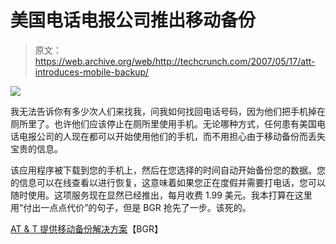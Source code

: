 # 美国电话电报公司推出移动备份

> 原文：<https://web.archive.org/web/http://techcrunch.com/2007/05/17/att-introduces-mobile-backup/>

![](img/776d5f704810897b556dc9026897d4db.png)

我无法告诉你有多少次人们来找我，问我如何找回电话号码，因为他们把手机掉在厕所里了。也许他们应该停止在厕所里使用手机。无论哪种方式，任何患有美国电话电报公司的人现在都可以开始使用他们的手机，而不用担心由于移动备份而丢失宝贵的信息。

该应用程序被下载到您的手机上，然后在您选择的时间自动开始备份您的数据。您的信息可以在线查看以进行恢复，这意味着如果您正在度假并需要打电话，您可以随时使用。这项服务现在显然已经推出，每月收费 1.99 美元。我本打算在这里用“付出一点点代价”的句子，但是 BGR 抢先了一步。该死的。

[AT & T 提供移动备份解决方案](https://web.archive.org/web/20131215025616/http://www.boygeniusreport.com/2007/05/17/att-offers-mobile-backup-solution/)【BGR】